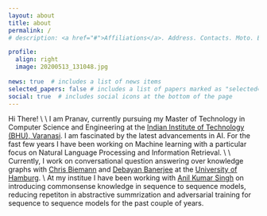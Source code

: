 ```yaml
---
layout: about
title: about
permalink: /
# description: <a href="#">Affiliations</a>. Address. Contacts. Moto. Etc.

profile:
  align: right
  image: 20200513_131048.jpg
 
news: true  # includes a list of news items
selected_papers: false # includes a list of papers marked as "selected={true}"
social: true  # includes social icons at the bottom of the page
---
```


Hi There!
\\
\\
I am Pranav, currently pursuing my Master of Technology in Computer Science and Engineering at the [Indian Institute of Technology (BHU), Varanasi](https://www.iitbhu.ac.in/). I am fascinated by the latest advancements in AI. For the fast few years I have been working on Machine learning with a particular focus on Natural Language Processing and Information Retrieval. 
\\
\\
Currently, I work on conversational question answering over knowledge graphs with [Chris Biemann](https://www.inf.uni-hamburg.de/en/inst/ab/lt/people/chris-biemann.html) and [Debayan Banerjee](https://www.inf.uni-hamburg.de/en/inst/ab/lt/people/debayan-banerjee.html) at the [University of Hamburg](https://www.uni-hamburg.de/). 
\\
At my institue I have been working with [Anil Kumar Singh](https://www.iitbhu.ac.in/dept/cse/people/aksinghcse) on introducing commonsense knowledge in sequence to sequence models, reducing repetiton in abstractive summrization and adversarial training for sequence to sequence models for the past couple of years.
